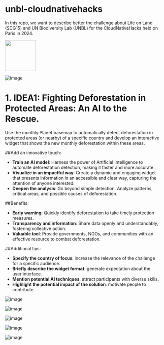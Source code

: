 # unbl-cloudnativehacks
In this repo, we want to describe better the challenge about Life on Land (SDG15) and UN Biodiversity Lab (UNBL) for the CloudNativeHacks held on Paris in 2024.

<img src="[https://your-image-url.type](https://github.com/unepwcmc/unbl-cloudnativehacks/assets/141819111/6b95c033-91a0-49d3-b02a-d06086cd875e)" height="100">

![image](https://github.com/unepwcmc/unbl-cloudnativehacks/assets/141819111/6b95c033-91a0-49d3-b02a-d06086cd875e)

# 1. IDEA1:  Fighting Deforestation in Protected Areas: An AI to the Rescue.

Use the monthly Planet basemap to automatically detect deforestation in protected areas (or nearby) of a specific country and develop an interactive widget that shows the new monthly deforestation within these areas.

##Add an innovative touch:

- **Train an AI model**: Harness the power of Artificial Intelligence to automate deforestation detection, making it faster and more accurate.
- **Visualize in an impactful way**: Create a dynamic and engaging widget that presents information in an accessible and clear way, capturing the attention of anyone interested.
- **Deepen the analysis**: Go beyond simple detection. Analyze patterns, critical areas, and possible causes of deforestation.

##Benefits:
- **Early warning**: Quickly identify deforestation to take timely protection measures.
- **Transparency and information**: Share data openly and understandably, fostering collective action.
- **Valuable tool**: Provide governments, NGOs, and communities with an effective resource to combat deforestation.

##Additional tips:
- **Specify the country of focus**: increase the relevance of the challenge for a specific audience.
- **Briefly describe the widget format**: generate expectation about the user interface.
- **Mention potential AI techniques**: attract participants with diverse skills.
- **Highlight the potential impact of the solution**: motivate people to contribute.



![image](https://github.com/unepwcmc/unbl-cloudnativehacks/assets/141819111/add289e3-e448-488d-a21e-6550e23fc489)

![image](https://github.com/unepwcmc/unbl-cloudnativehacks/assets/141819111/41b3885c-c08f-4471-9553-9adcf2a59325)

![image](https://github.com/unepwcmc/unbl-cloudnativehacks/assets/141819111/ffb60b66-fecc-48e8-94fa-3970df1087b1)

![image](https://github.com/unepwcmc/unbl-cloudnativehacks/assets/141819111/25806122-a653-41dc-9596-4a1882c047e5)

![image](https://github.com/unepwcmc/unbl-cloudnativehacks/assets/141819111/db2041aa-b732-45a9-8b7c-8233bb36dd26)


